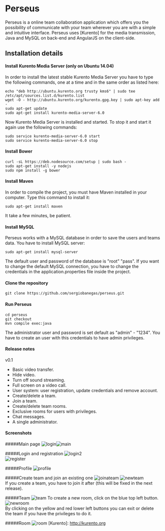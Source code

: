 Perseus
=================

Perseus is a online team collaboration application which offers you the possibility of communicate with your team wherever you are with a simple and intuitive interface. 
Perseus uses [Kurento] for the media transmission, Java and MySQL on back-end and AngularJS on the client-side.

Installation details
---------------

#### Install Kurento Media Server (only on Ubuntu 14.04)
In order to install the latest stable Kurento Media Server you have to type the following commands, one at a time and in the same order as listed here:

```
echo "deb http://ubuntu.kurento.org trusty kms6" | sudo tee /etc/apt/sources.list.d/kurento.list
wget -O - http://ubuntu.kurento.org/kurento.gpg.key | sudo apt-key add -
sudo apt-get update
sudo apt-get install kurento-media-server-6.0
```
Now Kurento Media Server is installed and started. To stop it and start it again use the following commands:
```
sudo service kurento-media-server-6.0 start
sudo service kurento-media-server-6.0 stop
```

#### Install Bower
```
curl -sL https://deb.nodesource.com/setup | sudo bash -
sudo apt-get install -y nodejs
sudo npm install -g bower
```

#### Install Maven
In order to compile the project, you must have Maven installed in your computer. Type this command to install it:
```
sudo apt-get install maven
```
It take a few minutes, be patient.

#### Install MySQL
Perseus works with a MySQL database in order to save the users
and teams data. You have to install MySQL server:
```
sudo apt-get install mysql-server
```	
The default user and password of the database is "root" "pass". If you want to change the default MySQL connection, you have to change the credentials in the application.properties file inside the project.

#### Clone the repository
```
git clone https://github.com/sergiobanegas/perseus.git
```

#### Run Perseus
```
cd perseus
git checkout
mvn compile exec:java
```
The administrator user and password is set default as "admin" - "1234". You have to create an user with this credentials to have admin privileges.

#### Release notes
v0.1
* Basic video transfer.
* Hide video.
* Turn off sound streaming.
* Full screen on a video call.
* User system: user registration, update credentials and remove account.
* Create/delete a team.
* Join a team.
* Create/delete team rooms.
* Exclusive rooms for users with privileges.
* Chat messages.
* A single administrator.

#### Screenshots
#####Main page
![login](https://cloud.githubusercontent.com/assets/10667581/11763566/ac7dc892-a110-11e5-852f-74dc3dbeab87.jpg)![main](https://cloud.githubusercontent.com/assets/10667581/11763567/b266419e-a110-11e5-8c58-254a26d73364.jpg)

#####Login and registration
![login2](https://cloud.githubusercontent.com/assets/10667581/11763460/817c5f3c-a10b-11e5-86d6-9f0fcfb1c165.jpg)	
![register](https://cloud.githubusercontent.com/assets/10667581/11763453/5022980c-a10b-11e5-8af8-8af2eedb2d22.jpg)

#####Profile
![profile](https://cloud.githubusercontent.com/assets/10667581/11763445/2f59f8cc-a10b-11e5-9749-17fe4766368d.jpg)

#####Create team and join an existing one
![joinateam](https://cloud.githubusercontent.com/assets/10667581/11763550/c1fe4bb6-a10f-11e5-8ea8-cb2b128b4339.jpg)
![newteam](https://cloud.githubusercontent.com/assets/10667581/11763534/fe5093a4-a10e-11e5-9b8f-0998b310a99f.jpg)<br/>
If you create a team, you have to join it after (this will be fixed in the next release).

#####Team
![team](https://cloud.githubusercontent.com/assets/10667581/11763428/fbdbb2e8-a109-11e5-894a-e63d5f111dc8.png)
To create a new room, click on the blue top left button.
![newroom](https://cloud.githubusercontent.com/assets/10667581/11763456/6aba20fe-a10b-11e5-902f-25658777f5af.jpg)<br/> 
By clicking on the yellow and red lower left buttons you can exit or delete the team if you have the privileges to do it.

#####Room
![room](https://cloud.githubusercontent.com/assets/10667581/11763427/fa8531a8-a109-11e5-8025-29714a2297e1.png)
[Kurento]: http://kurento.org

